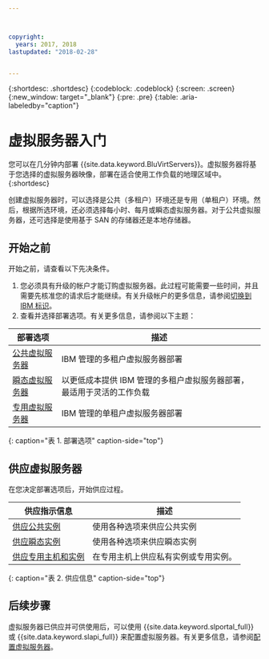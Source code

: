 ```yaml
---



copyright:
  years: 2017, 2018
lastupdated: "2018-02-28"


---
```


{:shortdesc: .shortdesc}
{:codeblock: .codeblock}
{:screen: .screen}
{:new_window: target="_blank"}
{:pre: .pre}
{:table: .aria-labeledby="caption"}

# 虚拟服务器入门
您可以在几分钟内部署 {{site.data.keyword.BluVirtServers}}。虚拟服务器将基于您选择的虚拟服务器映像，部署在适合使用工作负载的地理区域中。
{:shortdesc}

创建虚拟服务器时，可以选择是公共（多租户）环境还是专用（单租户）环境。然后，根据所选环境，还必须选择每小时、每月或瞬态虚拟服务器。对于公共虚拟服务器，还可选择是使用基于 SAN 的存储器还是本地存储器。

## 开始之前

开始之前，请查看以下先决条件。

  1. 您必须具有升级的帐户才能订购虚拟服务器。此过程可能需要一些时间，并且需要先核准您的请求后才能继续。有关升级帐户的更多信息，请参阅[切换到 IBM 标识](https://console.bluemix.net/docs/admin/softlayerlink.html)。
  2. 查看并选择部署选项。有关更多信息，请参阅以下主题：

|部署选项|描述|
| --------------------------------------------------------- | --------------------------------------------------- |
|[公共虚拟服务器](../vsi/vsi_public.html)|IBM 管理的多租户虚拟服务器部署|
|[瞬态虚拟服务器](../vsi/vsi_about_transient.html)|以更低成本提供 IBM 管理的多租户虚拟服务器部署，最适用于灵活的工作负载|
|[专用虚拟服务器](../vsi/vsi_dedicated.html)|IBM 管理的单租户虚拟服务器部署|
{: caption="表 1. 部署选项" caption-side="top"}   

## 供应虚拟服务器

在您决定部署选项后，开始供应过程。

|供应指示信息|描述|
| -------------------------------------------------------------------------- | ------------------------------------------------------- |
|[供应公共实例](../vsi/vsi_provision_public.html)|使用各种选项来供应公共实例|
|[供应瞬态实例](../vsi/vsi_provision_transient.html)|使用各种选项来供应瞬态实例|
|[供应专用主机和实例](../vsi/vsi_provision_dedicated.html)|在专用主机上供应私有实例或专用实例。|
{: caption="表 2. 供应信息" caption-side="top"}

## 后续步骤

虚拟服务器已供应并可供使用后，可以使用 {{site.data.keyword.slportal_full}}或 {{site.data.keyword.slapi_full}} 来配置虚拟服务器。有关更多信息，请参阅[配置虚拟服务器](../vsi/vsi_configuring.html)。
